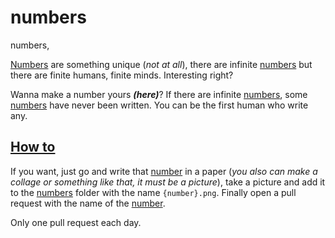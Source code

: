# numbers
numbers,

[Numbers](https://github.com/victorioxd/numbers/tree/main/numbers) are something unique (*not at all*), there are infinite [numbers](https://github.com/victorioxd/numbers/tree/main/numbers)  but there are finite humans, finite minds. Interesting right?

Wanna make a number yours ***(here)***? If there are infinite [numbers](https://github.com/victorioxd/numbers/tree/main/numbers), some [numbers](https://github.com/victorioxd/numbers/tree/main/numbers) have never been written. You can be the first human who write any.

## [How to](https://github.com/victorioxd/numbers/fork)
If you want, just go and write that [number](https://github.com/victorioxd/numbers/tree/main/numbers) in a paper (*you also can make a collage or something like that, it must be a picture*), take a picture and add it to the [numbers](https://github.com/victorioxd/numbers/tree/main/numbers) folder with the name `{number}.png`.
Finally open a pull request with the name of the [number](https://github.com/victorioxd/numbers/tree/main/numbers).

Only one pull request each day.
